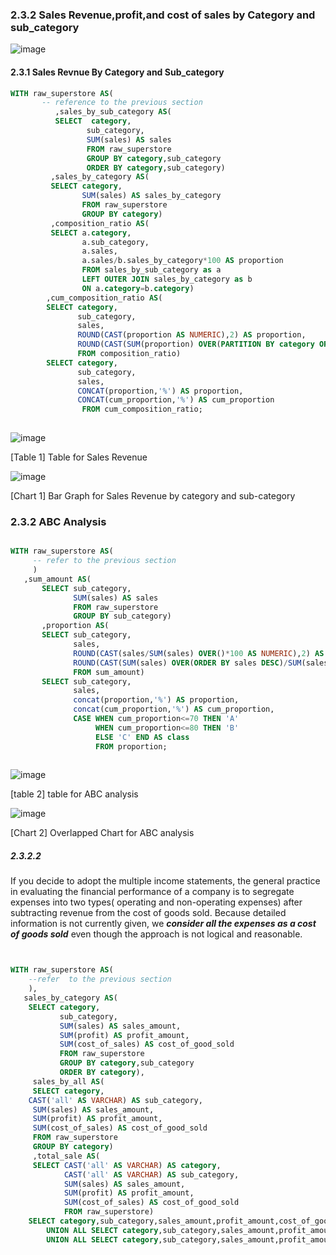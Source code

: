 ### 2.3.2 Sales Revenue,profit,and cost of sales by Category and sub_category
![image](https://user-images.githubusercontent.com/53164959/68095287-79752200-feeb-11e9-86fc-6c7660441737.png)


#### 2.3.1 Sales Revnue By Category and Sub_category

```sql
WITH raw_superstore AS(
       -- reference to the previous section 
          ,sales_by_sub_category AS(
          SELECT  category,
                 sub_category,
                 SUM(sales) AS sales
                 FROM raw_superstore
                 GROUP BY category,sub_category
                 ORDER BY category,sub_category)
         ,sales_by_category AS(
         SELECT category, 
                SUM(sales) AS sales_by_category
                FROM raw_superstore
                GROUP BY category)
         ,composition_ratio AS(
         SELECT a.category,
                a.sub_category,
                a.sales,
                a.sales/b.sales_by_category*100 AS proportion
                FROM sales_by_sub_category as a
                LEFT OUTER JOIN sales_by_category as b
                ON a.category=b.category)
        ,cum_composition_ratio AS(
        SELECT category,
               sub_category,
               sales,
               ROUND(CAST(proportion AS NUMERIC),2) AS proportion,
               ROUND(CAST(SUM(proportion) OVER(PARTITION BY category ORDER BY sales DESC ROWS BETWEEN UNBOUNDED PRECEDING AND CURRENT ROW) AS NUMERIC),2) AS cum_proportion
               FROM composition_ratio)
        SELECT category,
               sub_category,
               sales,
               CONCAT(proportion,'%') AS proportion,
               CONCAT(cum_proportion,'%') AS cum_proportion
                FROM cum_composition_ratio;
         
  ```                 

![image](https://user-images.githubusercontent.com/53164959/68558524-fb7dc180-047c-11ea-88cb-123c8efc3f9a.png)

[Table 1] Table for Sales Revenue

![image](https://user-images.githubusercontent.com/53164959/68561241-0d189680-0488-11ea-8a66-17f9adefb4f3.png)


[Chart 1] Bar Graph for Sales Revenue by category and sub-category


### 2.3.2 ABC Analysis 

```sql

WITH raw_superstore AS(
     -- refer to the previous section 
     )
   ,sum_amount AS(
       SELECT sub_category,
              SUM(sales) AS sales
              FROM raw_superstore
              GROUP BY sub_category)
       ,proportion AS(   
       SELECT sub_category,
              sales,
              ROUND(CAST(sales/SUM(sales) OVER()*100 AS NUMERIC),2) AS proportion,
              ROUND(CAST(SUM(sales) OVER(ORDER BY sales DESC)/SUM(sales) OVER()*100 AS NUMERIC),2) AS cum_proportion
              FROM sum_amount)
       SELECT sub_category,
              sales,
              concat(proportion,'%') AS proportion,
              concat(cum_proportion,'%') AS cum_proportion,
              CASE WHEN cum_proportion<=70 THEN 'A' 
                   WHEN cum_proportion<=80 THEN 'B'
                   ELSE 'C' END AS class
                   FROM proportion;
      

```

![image](https://user-images.githubusercontent.com/53164959/68561984-21aa5e00-048b-11ea-9a17-ff0fcca8a2d2.png)

[table 2] table for ABC analysis

![image](https://user-images.githubusercontent.com/53164959/68564585-64bcff00-0494-11ea-9f3b-6f38d2212c17.png)

[Chart 2] Overlapped Chart for ABC analysis








##### 2.3.2.2 

If you decide to adopt the multiple income statements,  the general practice in evaluating the financial performance of a company is to segregate expenses into two types( operating and non-operating expenses)  after subtracting revenue from the cost of goods sold. Because detailed information is not currently given, we **_consider all the expenses as a cost of goods sold_** even though the approach is not logical and reasonable.

```sql


WITH raw_superstore AS(
    --refer  to the previous section
    ),
   sales_by_category AS(
    SELECT category, 
           sub_category,
           SUM(sales) AS sales_amount,
           SUM(profit) AS profit_amount,
           SUM(cost_of_sales) AS cost_of_good_sold
           FROM raw_superstore
           GROUP BY category,sub_category
           ORDER BY category),
     sales_by_all AS(
     SELECT category,
    CAST('all' AS VARCHAR) AS sub_category,
     SUM(sales) AS sales_amount,
     SUM(profit) AS profit_amount,
     SUM(cost_of_sales) AS cost_of_good_sold
     FROM raw_superstore
     GROUP BY category)
     ,total_sale AS(
     SELECT CAST('all' AS VARCHAR) AS category,
            CAST('all' AS VARCHAR) AS sub_category,
            SUM(sales) AS sales_amount,
            SUM(profit) AS profit_amount,
            SUM(cost_of_sales) AS cost_of_good_sold
            FROM raw_superstore)
    SELECT category,sub_category,sales_amount,profit_amount,cost_of_good_sold FROM sales_by_category
        UNION ALL SELECT category,sub_category,sales_amount,profit_amount,cost_of_good_sold  FROM sales_by_all
        UNION ALL SELECT category,sub_category,sales_amount,profit_amount,cost_of_good_sold  FROM total_sale;
```

